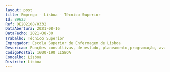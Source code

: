 ```yaml
--- 
layout: post
title: Emprego - Lisboa - Técnico Superior
Id: 89623
Ref: OE202108/0332
DataAbertura: 2021-08-16
DataFecho: 2021-08-30
Trabalho: Técnico Superior
Empregador: Escola Superior de Enfermagem de Lisboa
Descricao: Funções consultivas, de estudo, planeamento,programação, avaliação e aplicação de métodos e processos de natureza técnica e ou científica,que fundamentam e preparam a decisão. Elaboração, autonomamente ou em grupo, de parecerese projetos, com diversos graus de complexidade, e execução de outras atividades de apoio geralou especializado.Funções inerentes ao funcionamento do Núcleo de Gestão Académica (NGA), de acordo como descrito no artigo 20.º do Regulamento Geral de Organização e Funcionamento das UnidadesEstruturais de Recursos da ESEL, Despacho n.º 5143 2021, publicado no D. R. n.º 98, 2. Série,de 20 de maio, nomeadamente Atribuições nos domínios da gestão académica da ESEL, competindo  lhe assegurar os atosacadémicos desenvolvidos no âmbito do percurso dos estudantes do 1.º e 2.º ciclo de estudos, dacandidatura à emissão do diploma, passando pela matrícula, emissão de certidões e declarações,alteração da modalidade de avaliação, relevação de faltas, atribuição de estatutos especiais, inscriçãoem exames de época especial e em data alternativa, inscrição em unidades isoladas, lançamentode creditações, reconhecimento automático de graus e diplomas estrangeiros, mudança deárea de especialização curso, prorrogações da entrega dos relatórios de estágio, como referênciadas atividades mais frequentes. É ainda sua competência, o atendimento ao público presencial etelefónico, gestão de correspondência eletrónica com os estudantes e com o exterior, elaboraçãode estatísticas respeitantes aos estudantes, organização e atualização do arquivo dos processosindividuais dos estudantes.
CodigoPostal: 1600-190 LISBOA
Concelho: Lisboa
Distrito: Lisboa
--- 
```

